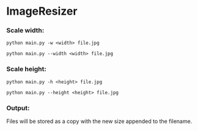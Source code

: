 # ImageResizer

### Scale width:

```python main.py -w <width> file.jpg```

```python main.py --width <width> file.jpg```

### Scale height:

```python main.py -h <height> file.jpg```

```python main.py --height <height> file.jpg```

### Output:
Files will be stored as a copy with the new size appended to the filename.
